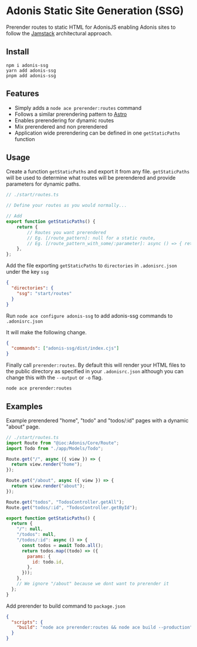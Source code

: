 # Adonis Static Site Generation (SSG)

Prerender routes to static HTML for AdonisJS enabling Adonis sites to follow the [Jamstack](https://jamstack.org/) architectural approach.

## Install

```
npm i adonis-ssg
yarn add adonis-ssg
pnpm add adonis-ssg
```

## Features

- Simply adds a `node ace prerender:routes` command
- Follows a similar prerendering pattern to [Astro](https://docs.astro.build/en/core-concepts/routing/#static-ssg-mode)
- Enables prerendering for dynamic routes
- Mix prerendered and non prerendered
- Application wide prerendering can be defined in one `getStaticPaths` function

## Usage

Create a function `getStaticPaths` and export it from any file. `getStaticPaths` will be used to determine what routes will be prerendered and provide parameters for dynamic paths.

```js
// ./start/routes.ts

// Define your routes as you would normally...

// Add
export function getStaticPaths() {
    return {
        // Routes you want prerendered
        // Eg. [/route_pattern]: null for a static route,
        // Eg. [/route_pattern_with_some/:parameter]: async () => { return [array of parameter objects]} for a dynamic route
    },
};
```

Add the file exporting `getStaticPaths` to `directories` in `.adonisrc.json` under the key `ssg`

```json
{
  "directories": {
    "ssg": "start/routes"
  }
}
```

Run `node ace configure adonis-ssg` to add adonis-ssg commands to `.adonisrc.json`

It will make the following change.

```json
{
  "commands": ["adonis-ssg/dist/index.cjs"]
}
```

Finally call `prerender:routes`. By default this will render your HTML files to the public directory as specified in your `.adonisrc.json` although you can change this with the `--output` or `-o` flag.

```
node ace prerender:routes
```

## Examples

Example prerendered "home", "todo" and "todos/:id" pages with a dynamic "about" page.

```js
// ./start/routes.ts
import Route from "@ioc:Adonis/Core/Route";
import Todo from "./app/Models/Todo";

Route.get("/", async ({ view }) => {
  return view.render("home");
});

Route.get("/about", async ({ view }) => {
  return view.render("about");
});

Route.get("todos", "TodosController.getAll");
Route.get("todos/:id", "TodosController.getById");

export function getStaticPaths() {
  return {
    "/": null,
    "/todos": null,
    "/todos/:id": async () => {
      const todos = await Todo.all();
      return todos.map((todo) => ({
        params: {
          id: todo.id,
        },
      }));
    },
    // We ignore "/about" because we dont want to prerender it
  };
}
```

Add prerender to build command to `package.json`

```json
{
  "scripts": {
    "build": "node ace prerender:routes && node ace build --production"
  }
}
```
